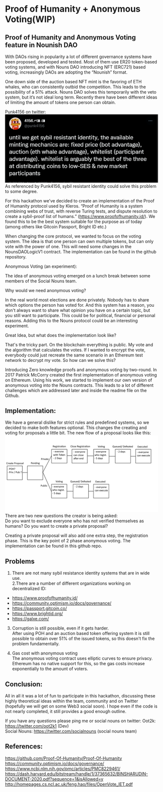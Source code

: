 # Proof of Humanity + Anonymous Voting(WIP)
## Proof of Humanity and Anonymous Voting feature in Nounish DAO
With DAOs rising in popularity a lot of different governance systems have been proposed, developed and tested. Most of them use ER20 token-based voting systems, and with Nouns DAO introducing NFT (ERC721) based voting, increasingly DAOs are adopting the “Nounish” format.

One down side of the auction based NFT mint is the favoring of ETH whales, who can consistently outbid the competition. This leads to the possibility of a 51% attack. Nouns DAO solves this temporarily with the veto system, but it’s not ideal long term. Recently there have been different ideas of limiting the amount of tokens one person can obtain.

Punk4156 on twitter:<br/> 
![Screen](/screen.png?raw=true)
<br/> As referenced by Punk4156, sybil resistant identity could solve this problem to some degree.

For this hackathon we’ve decided to create an implementation of the Proof of Humanity protocol used by Kleros. “Proof of Humanity is a system combining webs of trust, with reverse Turing tests, and dispute resolution to create a sybil-proof list of humans.” (https://www.proofofhumanity.id/). We found this to be the best system suitable for the purpose as of today (among others like Gitcoin Passport, Bright ID etc.)

When changing the core protocol, we wanted to focus on the voting system. The idea is that one person can own multiple tokens, but can only vote with the power of one.
This will need some changes in the NounsDAOLogicV1 contract.
The implementation can be found in the github repository.

Anonymous Voting (an experiment):

The idea of anonymous voting emerged on a lunch break between some members of the Social Nouns team.

Why would we need anonymous voting?

In the real world most elections are done privately. Nobody has to share which options the person has voted for. And this system has a reason, you don't always want to share what opinion you have on a certain topic, but you still want to participate. This could be for political, financial or personal reasons. Adding this to the Nouns protocol could be an interesting experiment.

Great Idea, but what does the implementation look like?

That's the tricky part. On the blockchain everything is public. My vote and the algorithm that calculates the votes. If I wanted to encrypt the vote, everybody could just recreate the same scenario in an Ethereum test network to decrypt my vote. So how can we solve this?

Introducing Zero knowledge proofs and anonymous voting by two-round. In 2017 Patrick McCorry created the first implementation of anonymous voting on Ethereum. Using his work, we started to implement our own version of anonymous voting into the Nouns contracts. This leads to a lot of different challenges which are addressed later and inside the readme file on the Github.


## Implementation:
We have a general dislike for strict rules and predefined systems, so we decided to make both features optional. This changes the creating and voting for proposals a little bit.
The new flow of a proposal looks like this:
![flow](/flow.png?raw=true)
There are two new questions the creator is being asked: <br/>
Do you want to exclude everyone who has not verified themselves as humans? 
Do you want to create a private proposal?

Creating a private proposal will also add one extra step, the registration phase. This is the key point of 2 phase anonymous voting.
The implementation can be found in this github repo.

## Problems
1. There are not many sybil resistance identity systems that are in wide use.<br/>
2.There are a number of different organizations working on decentralized ID:
  - https://www.proofofhumanity.id/
  - https://community.optimism.io/docs/governance/
  - https://passport.gitcoin.co/ 
  - https://www.brightid.org/ 
  - https://galxe.com/ 

3. Corruption is still possible, even if it gets harder.<br/>
After using POH and an auction based token offering system it is still possible to obtain over 51% of the issued tokens, so this doesn't fix the problem fundamentally. 

4. Gas cost with anonymous voting <br/>
The anonymous voting contract uses elliptic curves to ensure privacy. Ethereum has no native support for this, so the gas costs increase exponentially to the amount of voters.

## Conclusion:
All in all it was a lot of fun to participate in this hackathon, discussing these highly theoretical ideas within the team, community and on Twitter (hopefully we will get on some Web3 social soon).
I hope even if the code is not nearly completed, it still provides a good enough outline.<br/>

If you have any questions please ping me or social nouns on twitter:
Oot2k: https://twitter.com/oot2k1 (Dev) <br/>
Social Nouns: https://twitter.com/socialnouns (social nouns team) <br/>

## References:
https://github.com/Proof-Of-Humanity/Proof-Of-Humanity
https://community.optimism.io/docs/governance/
https://www.ncbi.nlm.nih.gov/pmc/articles/PMC8229461/
https://dash.harvard.edu/bitstream/handle/1/37365632/BINSHARUDIN-DOCUMENT-2020.pdf?sequence=1&isAllowed=y
http://homepages.cs.ncl.ac.uk/feng.hao/files/OpenVote_IET.pdf

